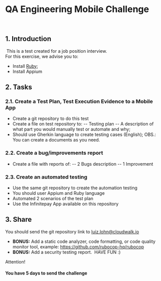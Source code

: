 # QA Engineering Mobile Challenge
​
## 1. Introduction
​
This is a test created for a job position interview.  
​
For this exercise, we advise you to: 
- Install [Ruby](https://rvm.io/);
- Install Appium
​
## 2. Tasks
### 2.1. Create a Test Plan, Test Execution Evidence to a Mobile App
- Create a git repository to do this test
- Create a file on test repository to:
-- Testing plan
-- A description of what part you would manually test or automate and why;
- Should use Gherkin language to create testing cases (English);
OBS.: You can create a documents as you need.
​
### 2.2. Create a bug/improvements report
- Create a file with reports of:
-- 2 Bugs description
-- 1 Improvement

### 2.3. Create an automated testing
- Use the same git repository to create the automation testing
- You should user Appium and Ruby language
- Automated 2 scenarios of the test plan
- Use the Infinitepay App available on this repository
​
## 3. Share
You should send the git repository link to luiz.lohn@cloudwalk.io

- **BONUS:** Add a static code analyzer, code formatting, or code quality monitor tool, example: https://github.com/rubocop-hq/rubocop
- **BONUS:** Add a security testing report. 
​
HAVE FUN :)

Attention!
#### You have 5 days to send the challenge
